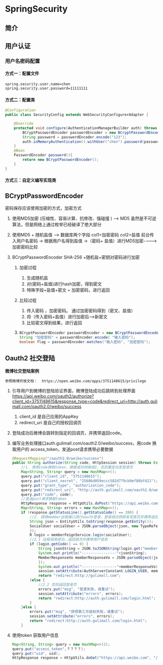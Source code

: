 # SpringSecurity

## 简介



## 用户认证

### 用户名密码配置

#### 方式一：配置文件

```properties
spring.security.user.name=chen
spring.security.user.password=11111111
```

#### 方式二：配置类

```java
@Configuration
public class SecurityConfig extends WebSecurityConfigurerAdapter {

    @Override
    protected void configure(AuthenticationManagerBuilder auth) throws Exception {
        BCryptPasswordEncoder passwordEncoder = new BCryptPasswordEncoder();
        String password = passwordEncoder.encode("123");
        auth.inMemoryAuthentication().withUser("chen").password(password).roles("admin");
    }
    @Bean
    PasswordEncoder password(){
        return new BCryptPasswordEncoder();
    }
}
```

#### 方式三：自定义编写实现类



## BCryptPasswordEncoder

密码保存应该使用加密的方式，加密方式

1. 使用MD5加密 (压缩性、容易计算、抗修改、强碰撞 ) --> MD5 虽然是不可逆算法，但是网络上通过枚举已经破译了绝大部分

2. 使用MD5 + 随机盐值 -->   数据库两个字段  col1=加密密码 col2=盐值
	前台传入用户名密码 ->  根据用户名得到盐值 ->（密码+ 盐值）进行MD5加密----> 加密密码比较

3. BCryptPasswordEncoder  SHA-256 +随机盐+密钥对密码进行加密

   1. 加密过程

      1. 生成随机盐
      2. 对(密码+盐值)进行hash加密，得到密文
      3. 特殊字段+盐值+密文 = 加密密码，进行返回

   2. 比较过程

      1. 传入密码  ，加密密码。 通过加密密码得到（密文、盐值）
      2. 将（传入密码+盐值）进行加密后-->新密文
      3. 比较密文得到结果，进行返回

   3. ```java
      BCryptPasswordEncoder passwordEncoder = new BCryptPasswordEncoder();
      String "加密密码" = passwordEncoder.encode( "输入密码"); 
      boolean flag = passwordEncoder.matches("输入密码", "加密密码");
      ```



## Oauth2 社交登陆

**微博社交登陆案例**

  	参照微博开放文档：  https://open.weibo.com/apps/3751148615/privilege

1. 引导用户到微博的登陆验证界面，微博登陆成功后跳转到处理界面
   https://api.weibo.com/oauth2/authorize?client_id=3751148615&response_type=code&redirect_uri=http://auth.gulimall.com/oauth2.0/weibo/success

   1. client_id  是自己应用的AppKey
   2. redirect_uri  是自己的授权回调页

2. 登陆成功后微博会跳转到指定的回调页，并携带返回code。

3. 编写业务处理接口auth.gulimall.com/oauth2.0/weibo/success，用code 换取用户的 access_token，发送post请求携带必要数据

   ```java
   @RequestMapping("/oauth2.0/weibo/success")
   public String authorize(String code, HttpSession session) throws Exception {
       //1. 使用code换取token，换取成功则继续2，否则重定向至登录页
       Map<String, String> query = new HashMap<>();
       query.put("client_id", "3751148615");
       query.put("client_secret", "25686d059eccc582d779cb9ef86bf421");
       query.put("grant_type", "authorization_code");
       query.put("redirect_uri", "http://auth.gulimall.com/oauth2.0/weibo/success");
       query.put("code", code);
       //发送post请求换取token
       HttpResponse response = HttpUtils.doPost("https://api.weibo.com", "/oauth2/access_token", "post", new HashMap<String, String>(), query, new HashMap<String, String>());
       Map<String, String> errors = new HashMap<>();
       if (response.getStatusLine().getStatusCode() == 200) {
           //2. 调用member远程接口进行oauth登录，登录成功则转发至首页并携带返回用户信息，否则转发至登录页
           String json = EntityUtils.toString(response.getEntity());
           SocialUser socialUser = JSON.parseObject(json, new TypeReference<SocialUser>() {
           });
           R login = memberFeignService.login(socialUser);
           //2.1 远程调用成功，返回首页并携带用户信息
           if (login.getCode() == 0) {
               String jsonString = JSON.toJSONString(login.get("memberEntity"));
               System.out.println("----------------"+jsonString);
               MemberResponseVo memberResponseVo = JSON.parseObject(jsonString, new TypeReference<MemberResponseVo>() {
               });
               System.out.println("----------------"+memberResponseVo);
               session.setAttribute(AuthServerConstant.LOGIN_USER, memberResponseVo);
               return "redirect:http://gulimall.com";
           }else {
               //2.2 否则返回登录页
               errors.put("msg", "登录失败，请重试");
               session.setAttribute("errors", errors);
               return "redirect:http://auth.gulimall.com/login.html";
           }
       }else {
           errors.put("msg", "获得第三方授权失败，请重试");
           session.setAttribute("errors", errors);
           return "redirect:http://auth.gulimall.com/login.html";
       }
   ```

4. 使用token 获取用户信息

   ```java
   Map<String, String> query = new HashMap<>(2);
   query.put("access_token",？？？？);
   query.put("uid", uid);
   HttpResponse response = HttpUtils.doGet("https://api.weibo.com", "/2/users/show.json", "get", new HashMap<>(0), query);
   ```

   